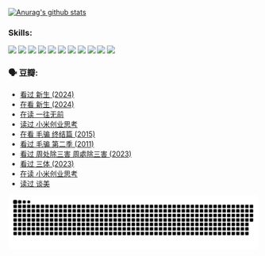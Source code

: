 
[![Anurag's github stats](https://github-readme-stats.vercel.app/api?username=w940853815)](https://github.com/anuraghazra/github-readme-stats)

### Skills:

<code><img height="32" src="https://cdn.jsdelivr.net/npm/simple-icons@v5/icons/python.svg"></code>
<code><img height="32" src="https://cdn.jsdelivr.net/npm/simple-icons@v5/icons/javascript.svg"></code>
<code><img height="32" src="https://cdn.jsdelivr.net/npm/simple-icons@v5/icons/django.svg"></code>
<code><img height="32" src="https://cdn.jsdelivr.net/npm/simple-icons@v5/icons/flask.svg"></code>
<code><img height="32" src="https://cdn.jsdelivr.net/npm/simple-icons@v5/icons/vuetify.svg"></code>
<code><img height="32" src="https://cdn.jsdelivr.net/npm/simple-icons@v5/icons/git.svg"></code>
<code><img height="32" src="https://cdn.jsdelivr.net/npm/simple-icons@v5/icons/docker.svg"></code>
<code><img height="32" src="https://cdn.jsdelivr.net/npm/simple-icons@v5/icons/postgresql.svg"></code>
<code><img height="32" src="https://cdn.jsdelivr.net/npm/simple-icons@v5/icons/elasticsearch.svg"></code>
<code><img height="32" src="https://cdn.jsdelivr.net/npm/simple-icons@v5/icons/macos.svg"></code>
<code><img height="32" src="https://cdn.jsdelivr.net/npm/simple-icons@v5/icons/linux.svg"></code>

### 🗣 豆瓣:

<!-- DOUBAN-ACTIVITIES:START -->
- [看过 新生‎ (2024)](https://www.douban.com/people/136069238/status/4612373431/?_i=16322505)
- [在看 新生‎ (2024)](https://www.douban.com/people/136069238/status/4607441062/?_i=16322505)
- [在读 一往无前](https://www.douban.com/people/136069238/status/4590507310/?_i=16322505)
- [读过 小米创业思考](https://www.douban.com/people/136069238/status/4590506983/?_i=16322505)
- [在看 毛骗 终结篇‎ (2015)](https://www.douban.com/people/136069238/status/4581971924/?_i=16322505)
- [看过 毛骗 第二季‎ (2011)](https://www.douban.com/people/136069238/status/4581971810/?_i=16322505)
- [看过 周处除三害 周處除三害‎ (2023)](https://www.douban.com/people/136069238/status/4575646701/?_i=16322505)
- [看过 三体‎ (2023)](https://www.douban.com/people/136069238/status/4574263039/?_i=16322505)
- [在读 小米创业思考](https://www.douban.com/people/136069238/status/4572047905/?_i=16322505)
- [读过 谈美](https://www.douban.com/people/136069238/status/4572047629/?_i=16322505)
<!-- DOUBAN-ACTIVITIES:END -->


![Snake animation](https://raw.githubusercontent.com/w940853815/w940853815/output/github-contribution-grid-snake.svg)

<!--
**w940853815/w940853815** is a ✨ _special_ ✨ repository because its `README.md` (this file) appears on your GitHub profile.

Here are some ideas to get you started:

- 🔭 I’m currently working on ...
- 🌱 I’m currently learning ...
- 👯 I’m looking to collaborate on ...
- 🤔 I’m looking for help with ...
- 💬 Ask me about ...
- 📫 How to reach me: ...
- 😄 Pronouns: ...
- ⚡ Fun fact: ...
-->
